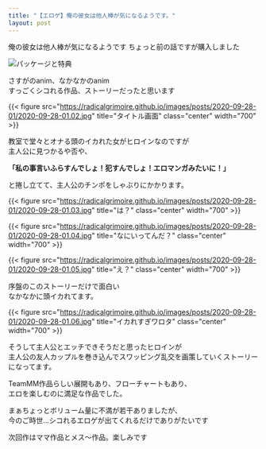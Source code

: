 ```yaml
---
title: "【エロゲ】俺の彼女は他人棒が気になるようです。"
layout: post
---
```


俺の彼女は他人棒が気になるようです
ちょっと前の話ですが購入しました

![パッケージと特典](https://radicalgrimoire.github.io/images/posts/2020-09-28-01/2020-09-28-01.01.JPG)

さすがのanim、なかなかのanim  
すっごくシコれる作品、ストーリーだったと思います  

{{< figure src="https://radicalgrimoire.github.io/images/posts/2020-09-28-01/2020-09-28-01.02.jpg" title="タイトル画面" class="center" width="700" >}}


教室で堂々とオナる頭のイカれた女がヒロインなのですが  
主人公に見つかるや否や、  

**「私の事言いふらすんでしょ！犯すんでしょ！エロマンガみたいに！」**

と捲し立てて、主人公のチンポをしゃぶりにかかります。

{{< figure src="https://radicalgrimoire.github.io/images/posts/2020-09-28-01/2020-09-28-01.03.jpg" title="は？" class="center" width="700" >}}

{{< figure src="https://radicalgrimoire.github.io/images/posts/2020-09-28-01/2020-09-28-01.04.jpg" title="なにいってんだ？" class="center" width="700" >}}

{{< figure src="https://radicalgrimoire.github.io/images/posts/2020-09-28-01/2020-09-28-01.05.jpg" title="え？" class="center" width="700" >}}

序盤のこのストーリーだけで面白い  
なかなかに頭イカれてます。

{{< figure src="https://radicalgrimoire.github.io/images/posts/2020-09-28-01/2020-09-28-01.06.jpg" title="イカれすぎワロタ" class="center" width="700" >}}


そうして主人公とエッチできそうだと思ったヒロインが  
主人公の友人カップルを巻き込んでスワッピング乱交を画策していくストーリーになってます。

TeamMM作品らしい展開もあり、フローチャートもあり、  
エロを楽しむのに満足な作品でした。

まぁちょっとボリューム量に不満が若干ありましたが、  
今のご時世…シコれるエロゲが出てくれるだけでありがたいです  

次回作はママ作品とメス～作品。楽しみです